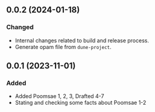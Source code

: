 ## 0.0.2 (2024-01-18)

### Changed

- Internal changes related to build and release process.
- Generate opam file from `dune-project`.

## 0.0.1 (2023-11-01)

### Added

- Added Poomsae 1, 2, 3, Drafted 4-7
- Stating and checking some facts about Poomsae 1-2
